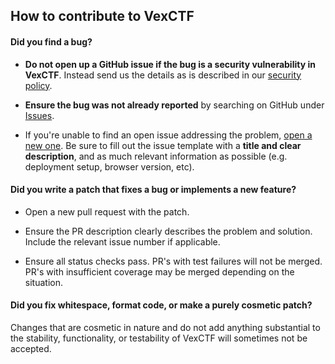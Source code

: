 ## How to contribute to VexCTF

#### **Did you find a bug?**

* **Do not open up a GitHub issue if the bug is a security vulnerability in VexCTF**. Instead send us the details as is described in our [security policy](https://github.com/Vexillologists/VexCTF-spec/blob/master/SECURITY.md).

* **Ensure the bug was not already reported** by searching on GitHub under [Issues](https://github.com/Vexillologists/VexCTF-spec/issues).

* If you're unable to find an open issue addressing the problem, [open a new one](https://github.com/Vexillologists/VexCTF-spec/issues/new). Be sure to fill out the issue template with a **title and clear description**, and as much relevant information as possible (e.g. deployment setup, browser version, etc).

#### **Did you write a patch that fixes a bug or implements a new feature?**

* Open a new pull request with the patch.

* Ensure the PR description clearly describes the problem and solution. Include the relevant issue number if applicable.

* Ensure all status checks pass. PR's with test failures will not be merged. PR's with insufficient coverage may be merged depending on the situation.

#### **Did you fix whitespace, format code, or make a purely cosmetic patch?**

Changes that are cosmetic in nature and do not add anything substantial to the stability, functionality, or testability of VexCTF will sometimes not be accepted.
